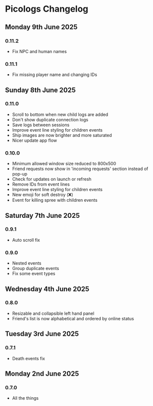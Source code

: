 # Picologs Changelog

## Monday 9th June 2025

### 0.11.2

* Fix NPC and human names

### 0.11.1

* Fix missing player name and changing IDs

## Sunday 8th June 2025

### 0.11.0

* Scroll to bottom when new child logs are added
* Don't show duplicate connection logs
* Save logs between sessions
* Improve event line styling for children events
* Ship images are now brighter and more saturated
* Nicer update app flow

### 0.10.0

* Minimum allowed window size reduced to 800x500
* Friend requests now show in 'incoming requests' section instead of pop-up
* Check for updates on launch or refresh
* Remove IDs from event lines
* Improve event line styling for children events
* New emoji for soft destroy (❌)
* Event for killing spree with children events

## Saturday 7th June 2025

### 0.9.1

* Auto scroll fix

### 0.9.0

* Nested events
* Group duplicate events
* Fix some event types

## Wednesday 4th June 2025

### 0.8.0

* Resizable and collapsible left hand panel
* Friend's list is now alphabetical and ordered by online status

## Tuesday 3rd June 2025

### 0.7.1

* Death events fix

## Monday 2nd June 2025

### 0.7.0

* All the things
